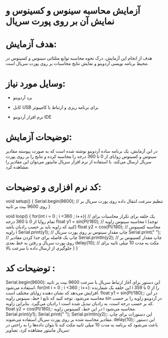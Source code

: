 # آزمایش محاسبه سینوس و کسینوس و نمایش آن بر روی پورت سریال

# هدف آزمایش:

هدف از انجام این آزمایش، درک نحوه محاسبه توابع مثلثاتی سینوس و کسینوس در محیط برنامه نویسی آردوینو و نمایش نتایج محاسبات بر روی پورت سریال است.

# وسایل مورد نیاز:

* برد آردوینو

* کابل USB برای برنامه ریزی و ارتباط با کامپیوتر

* نرم افزار آردوینو IDE

# توضیحات آزمایش:

در این آزمایش، یک برنامه ساده آردوینو نوشته شده است که به صورت پیوسته مقادیر سینوس و کسینوس زوایای از 0 تا 360 درجه را محاسبه کرده و نتایج را بر روی پورت سریال ارسال می‌کند. با استفاده از نرم افزار سریال مانیتور می‌توان این مقادیر را مشاهده کرد.

# کد نرم افزاری و توضیحات:

void setup() { Serial.begin(9600); // تنظیم سرعت انتقال داده روی پورت سریال بر روی 9600 بیت بر ثانیه }

void loop() { for(int i = 0 ; i <360 ; i++){ // یک حلقه برای تکرار محاسبات برای تمام زوایا از 0 تا 360 درجه float y1 = sin(PI/180); // محاسبه سینوس زاویه i (توجه کنید که زاویه باید بر حسب رادیان باشد) float y2 = cos(PI/180); // محاسبه کسینوس زاویه i Serial.print(y1); // چاپ مقدار سینوس بر روی پورت سریال Serial.print(" "); // چاپ یک فاصله برای جدا کردن مقادیر Serial.println(y2); // چاپ مقدار کسینوس بر روی پورت سریال و رفتن به خط بعدی delay(10); // مکث به مدت 10 میلی ثانیه برای جلوگیری از ارسال داده با سرعت بالا } }

# توضیحات کد :

Serial.begin(9600): این دستور برای آغاز ارتباط سریال با سرعت 9600 بیت بر ثانیه استفاده می‌شود. for(int i = 0 ; i <360 ; i++): این حلقه یک شمارنده i را از 0 تا 359 افزایش می‌دهد که نشان دهنده زوایای مختلف است. float y1 = sin(PI/180);: در این خط، سینوس زاویه i محاسبه می‌شود. توجه کنید که تابع sin در آردوینو زاویه را بر حسب رادیان می‌گیرد. بنابراین زاویه i که بر حسب درجه است، به رادیان تبدیل شده است. float y2 = cos(PI/180);: در این خط، کسینوس زاویه i محاسبه می‌شود. Serial.print(y1); Serial.print(" "); Serial.println(y2);: این دستورات برای چاپ مقادیر محاسبه شده بر روی پورت سریال استفاده می‌شوند. delay(10);: این دستور باعث می‌شود که برنامه به مدت 10 میلی ثانیه مکث کند تا بتوان داده‌ها را به راحتی در سریال مانیتور مشاهده کرد. تصاویر:

